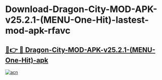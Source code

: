 # Download-Dragon-City-MOD-APK-v25.2.1-(MENU-One-Hit)-lastest-mod-apk-rfavc

<h2><a href="https://apkcomod.com?title=Dragon-City-MOD-APK-v25.2.1-(MENU-One-Hit)">🔗👉 🔴 Dragon-City-MOD-APK-v25.2.1-(MENU-One-Hit)-apk </a></h2>

[![acn](https://github.com/user-attachments/assets/0f9c940e-d8b0-45ae-aac7-cd30a18b3e1c)](https://apkcomod.com?title=Dragon-City-MOD-APK-v25.2.1-(MENU-One-Hit))
